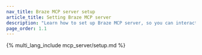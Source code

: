 ```yaml
---
nav_title: Braze MCP server setup
article_title: Setting Braze MCP server
description: "Learn how to set up Braze MCP server, so you can interact with your Braze data using natural-language tools like Claude and Cursor."
page_order: 1.1
---
```


{% multi_lang_include mcp_server/setup.md %}
